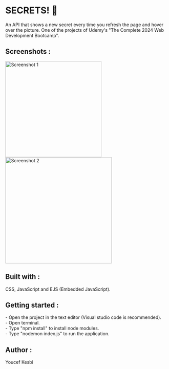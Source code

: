 <h1>SECRETS! 🤫</h1>

An API that shows a new secret every time you refresh the page and hover over the picture.
One of the projects of Udemy's "The Complete 2024 Web Development Bootcamp".

<h2>Screenshots :</h2>

<img width="300" alt="Screenshot 1" src="https://github.com/user-attachments/assets/902832a0-8e77-4239-9dfb-ad2aeea6971a">
<img width="332" alt="Screenshot 2" src="https://github.com/user-attachments/assets/fdd106bc-a03a-431d-8125-3b37f731cb1e">

<h2>Built with :</h2>
CSS, JavaScript and EJS (Embedded JavaScript).

<h2>Getting started :</h2>
- Open the project in the text editor (Visual studio code is recommended).<br/>
- Open terminal.<br/>
- Type "npm install" to install node modules.<br/>
- Type "nodemon index.js" to run the application.

<h2>Author :</h2>
Youcef Kesbi
